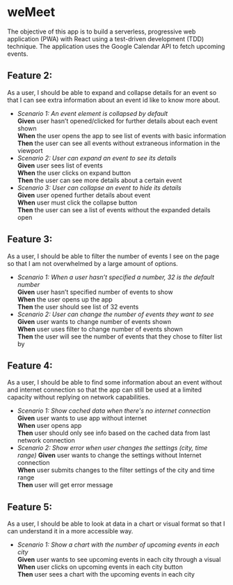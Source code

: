 # weMeet
The objective of this app is to build a serverless, progressive web application (PWA) with React using a test-driven development (TDD) technique. The application uses the Google Calendar API to fetch upcoming events.

## **Feature 2:**
As a user, I should be able to expand and collapse details for an event so that I can see extra information about an event id like to know more about.

- _Scenario 1: An event element is collapsed by default_  
 **Given** user hasn’t opened/clicked for further details about each event shown  
    **When** the user opens the app to see list of events with basic information  
    **Then** the user can see all events without extraneous information in the viewport
- _Scenario 2: User can expand an event to see its details_  
   **Given** user sees list of events  
    **When** the user clicks on expand button  
    **Then** the user can see more details about a certain event
- _Scenario 3: User can collapse an event to hide its details_  
   **Given** user opened further details about event  
    **When** user must click the collapse button  
    **Then** the user can see a list of events without the expanded details open

## **Feature 3:**
As a user, I should be able to filter the number of events I see on the page so that I am not overwhelmed by a large amount of options.

- _Scenario 1: When a user hasn’t specified a number, 32 is the default number_   
	 **Given** user hasn’t specified number of events to show  
    **When** the user opens up the app  
    **Then** the user should see list of 32 events
- _Scenario 2: User can change the number of events they want to see_
  **Given** user wants to change number of events shown  
    **When** user uses filter to change number of events shown  
    **Then** the user will see the number of events that they chose to filter list by
    
## **Feature 4:**
As a user, I should be able to find some information about an event without and internet connection so that the app can still be used at a limited capacity without replying on network capabilities.

- _Scenario 1: Show cached data when there's no internet connection_   
   **Given** user wants to use app without internet  
    **When** user opens app  
    **Then** user should only see info based on the cached data from last network connection
- _Scenario 2: Show error when user changes the settings (city, time range)_
   **Given** user wants to change the settings without Internet connection  
    **When** user submits changes to the filter settings of the city and time range  
    **Then** user will get error message

## **Feature 5:**
As a user, I should be able to look at data in a chart or visual format so that I can understand it in a more accessible way.

- _Scenario 1: Show a chart with the number of upcoming events in each city_   
  **Given** user wants to see upcoming events in each city through a visual  
    **When** user clicks on upcoming events in each city button  
    **Then** user sees a chart with the upcoming events in each city

